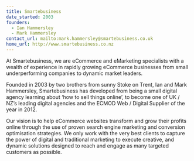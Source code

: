 ```yaml
---
title: Smartebusiness
date_started: 2003
founders:
  - Ian Hammersley
  - Mark Hammersley
contact_url: mailto:mark.hammersley@smartebusiness.co.uk
home_url: http://www.smartebusiness.co.nz
---
```

At Smartebusiness, we are eCommerce and eMarketing specialists with a wealth of experience in rapidly growing eCommerce businesses from small underperforming companies to dynamic market leaders.

Founded in 2003 by two brothers from sunny Stoke on Trent, Ian and Mark Hammersley, Smartebusiness has developed from being a small digital agency learning about ‘how to sell things online’, to become one of UK / NZ’s leading digital agencies and the ECMOD Web / Digital Supplier of the year in 2012.

Our vision is to help eCommerce websites transform and grow their profits online through the use of proven search engine marketing and conversion optimisation strategies. We only work with the very best clients to capture the power of digital and traditional marketing to execute creative, and dynamic solutions designed to reach and engage as many targeted customers as possible.
